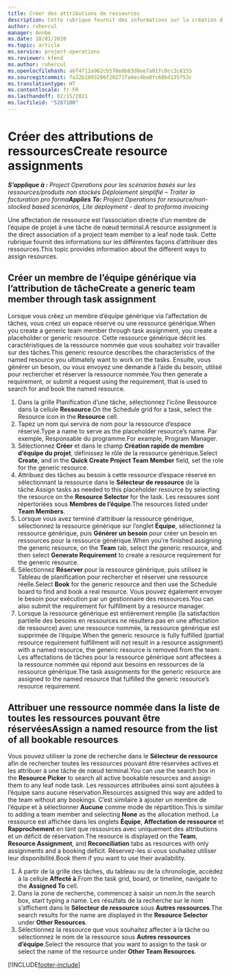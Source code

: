 ```yaml
---
title: Créer des attributions de ressources
description: Cette rubrique fournit des informations sur la création d’affectations de ressources génériques et nommées.
author: ruhercul
manager: Annbe
ms.date: 10/01/2020
ms.topic: article
ms.service: project-operations
ms.reviewer: kfend
ms.author: ruhercul
ms.openlocfilehash: a6f4f12a962cb570e8b83d8ee7a01fc0cc2c6155
ms.sourcegitcommit: fa32b1893286f20271fa4ec4be8fc68bd135f53c
ms.translationtype: HT
ms.contentlocale: fr-FR
ms.lasthandoff: 02/15/2021
ms.locfileid: "5287100"
---
```

# <a name="create-resource-assignments"></a><span data-ttu-id="7a870-103">Créer des attributions de ressources</span><span class="sxs-lookup"><span data-stu-id="7a870-103">Create resource assignments</span></span>

<span data-ttu-id="7a870-104">_**S’applique à :** Project Operations pour les scénarios basés sur les ressources/produits non stockés Déploiement simplifié – Traiter la facturation pro forma_</span><span class="sxs-lookup"><span data-stu-id="7a870-104">_**Applies To:** Project Operations for resource/non-stocked based scenarios, Lite deployment - deal to proforma invoicing_</span></span>


<span data-ttu-id="7a870-105">Une affectation de ressource est l’association directe d’un membre de l’équipe de projet à une tâche de nœud terminal.</span><span class="sxs-lookup"><span data-stu-id="7a870-105">A resource assignment is the direct association of a project team member to a leaf node task.</span></span> <span data-ttu-id="7a870-106">Cette rubrique fournit des informations sur les différentes façons d’attribuer des ressources.</span><span class="sxs-lookup"><span data-stu-id="7a870-106">This topic provides information about the different ways to assign resources.</span></span>

## <a name="create-a-generic-team-member-through-task-assignment"></a><span data-ttu-id="7a870-107">Créer un membre de l’équipe générique via l’attribution de tâche</span><span class="sxs-lookup"><span data-stu-id="7a870-107">Create a generic team member through task assignment</span></span>


<span data-ttu-id="7a870-108">Lorsque vous créez un membre d’équipe générique via l’affectation de tâches, vous créez un espace réservé ou une ressource générique.</span><span class="sxs-lookup"><span data-stu-id="7a870-108">When you create a generic team member through task assignment, you create a placeholder or generic resource.</span></span> <span data-ttu-id="7a870-109">Cette ressource générique décrit les caractéristiques de la ressource nommée que vous souhaitez voir travailler sur des tâches.</span><span class="sxs-lookup"><span data-stu-id="7a870-109">This generic resource describes the characteristics of the named resource you ultimately want to work on the tasks.</span></span> <span data-ttu-id="7a870-110">Ensuite, vous générer un besoin, ou vous envoyez une demande à l’aide du besoin, utilisé pour rechercher et réserver la ressource nommée.</span><span class="sxs-lookup"><span data-stu-id="7a870-110">You then generate a requirement, or submit a request using the requirement, that is used to search for and book the named resource.</span></span>

1. <span data-ttu-id="7a870-111">Dans la grille Planification d’une tâche, sélectionnez l’icône Ressource dans la cellule **Ressource**.</span><span class="sxs-lookup"><span data-stu-id="7a870-111">On the Schedule grid for a task, select the Resource icon in the **Resource** cell.</span></span>
2. <span data-ttu-id="7a870-112">Tapez un nom qui servira de nom pour la ressource d’espace réservé.</span><span class="sxs-lookup"><span data-stu-id="7a870-112">Type a name to serve as the placeholder resource’s name.</span></span> <span data-ttu-id="7a870-113">Par exemple, Responsable du programme.</span><span class="sxs-lookup"><span data-stu-id="7a870-113">For example, Program Manager.</span></span>
3. <span data-ttu-id="7a870-114">Sélectionnez **Créer** et dans le champ **Création rapide de membre d’équipe du projet**, définissez le rôle de la ressource générique.</span><span class="sxs-lookup"><span data-stu-id="7a870-114">Select **Create**, and in the **Quick Create Project Team Member** field, set the role for the generic resource.</span></span>
4. <span data-ttu-id="7a870-115">Attribuez des tâches au besoin à cette ressource d’espace réservé en sélectionnant la ressource dans le **Sélecteur de ressource** de la tâche.</span><span class="sxs-lookup"><span data-stu-id="7a870-115">Assign tasks as needed to this placeholder resource by selecting the resource on the **Resource Selector** for the task.</span></span> <span data-ttu-id="7a870-116">Les ressoures sont répertoriées sous **Membres de l’équipe**.</span><span class="sxs-lookup"><span data-stu-id="7a870-116">The resources listed under **Team Members**.</span></span>
5. <span data-ttu-id="7a870-117">Lorsque vous avez terminé d’attribuer la ressource générique, sélectionnez la ressource générique sur l’onglet **Équipe**, sélectionnez la ressource générique, puis **Générer un besoin** pour créer un besoin en ressources pour la ressource générique.</span><span class="sxs-lookup"><span data-stu-id="7a870-117">When you’re finished assigning the generic resource, on the **Team** tab, select the generic resource, and then select **Generate Requirement** to create a resource requirement for the generic resource.</span></span>
6. <span data-ttu-id="7a870-118">Sélectionnez **Réserver** pour la ressource générique, puis utilisez le Tableau de planification pour rechercher et réserver une ressource réelle.</span><span class="sxs-lookup"><span data-stu-id="7a870-118">Select **Book** for the generic resource and then use the Schedule board to find and book a real resource.</span></span> <span data-ttu-id="7a870-119">Vous pouvez également envoyer le besoin pour exécution par un gestionnaire des ressources.</span><span class="sxs-lookup"><span data-stu-id="7a870-119">You can also submit the requirement for fulfillment by a resource manager.</span></span>
7. <span data-ttu-id="7a870-120">Lorsque la ressource générique est entièrement remplie (la satisfaction partielle des besoins en ressources ne résultera pas en une affectation de ressource) avec une ressource nommée, la ressource générique est supprimée de l’équipe.</span><span class="sxs-lookup"><span data-stu-id="7a870-120">When the generic resource is fully fulfilled (partial resource requirement fulfillment will not result in a resource assignment) with a named resource, the generic resource is removed from the team.</span></span> <span data-ttu-id="7a870-121">Les affectations de tâches pour la ressource générique sont affectées à la ressource nommée qui répond aux besoins en ressources de la ressource générique.</span><span class="sxs-lookup"><span data-stu-id="7a870-121">The task assignments for the generic resource are assigned to the named resource that fulfilled the generic resource’s resource requirement.</span></span>

## <a name="assign-a-named-resource-from-the-list-of-all-bookable-resources"></a><span data-ttu-id="7a870-122">Attribuer une ressource nommée dans la liste de toutes les ressources pouvant être réservées</span><span class="sxs-lookup"><span data-stu-id="7a870-122">Assign a named resource from the list of all bookable resources</span></span>

<span data-ttu-id="7a870-123">Vous pouvez utiliser la zone de recherche dans le **Sélecteur de ressource** afin de rechercher toutes les ressources pouvant être réservées actives et les attribuer à une tâche de nœud terminal.</span><span class="sxs-lookup"><span data-stu-id="7a870-123">You can use the search box in the **Resource Picker** to search all active bookable resources and assign them to any leaf node task.</span></span> <span data-ttu-id="7a870-124">Les ressources attribuées ainsi sont ajoutées à l’équipe sans aucune réservation.</span><span class="sxs-lookup"><span data-stu-id="7a870-124">Resources assigned this way are added to the team without any bookings.</span></span> <span data-ttu-id="7a870-125">C’est similaire à ajouter un membre de l’équipe et à sélectionner **Aucune** comme mode de répartition.</span><span class="sxs-lookup"><span data-stu-id="7a870-125">This is similar to adding a team member and selecting **None** as the allocation method.</span></span> <span data-ttu-id="7a870-126">La ressource est affichée dans les onglets **Équipe**, **Affectation de ressource** et **Rapprochement** en tant que ressources avec uniquement des attributions et un déficit de réservation.</span><span class="sxs-lookup"><span data-stu-id="7a870-126">The resource is displayed on the **Team**, **Resource Assignment**, and **Reconciliation** tabs as resources with only assignments and a booking deficit.</span></span> <span data-ttu-id="7a870-127">Réservez-les si vous souhaitez utiliser leur disponibilité.</span><span class="sxs-lookup"><span data-stu-id="7a870-127">Book them if you want to use their availability.</span></span>

1. <span data-ttu-id="7a870-128">À partir de la grille des tâches, du tableau ou de la chronologie, accédez à la cellule **Affecté à**.</span><span class="sxs-lookup"><span data-stu-id="7a870-128">From the task grid, board, or timeline, navigate to the **Assigned To** cell.</span></span>
2. <span data-ttu-id="7a870-129">Dans la zone de recherche, commencez à saisir un nom.</span><span class="sxs-lookup"><span data-stu-id="7a870-129">In the search box, start typing a name.</span></span> <span data-ttu-id="7a870-130">Les résultats de la recherche sur le nom s’affichent dans le **Sélecteur de ressource** sous **Autres ressources**.</span><span class="sxs-lookup"><span data-stu-id="7a870-130">The search results for the name are displayed in the **Resource Selector** under **Other Resources**.</span></span>
3. <span data-ttu-id="7a870-131">Sélectionnez la ressource que vous souhaitez affecter à la tâche ou sélectionnez le nom de la ressource sous **Autres ressources d’équipe**.</span><span class="sxs-lookup"><span data-stu-id="7a870-131">Select the resource that you want to assign to the task or select the name of the resource under **Other Team Resources**.</span></span>


[!INCLUDE[footer-include](../includes/footer-banner.md)]